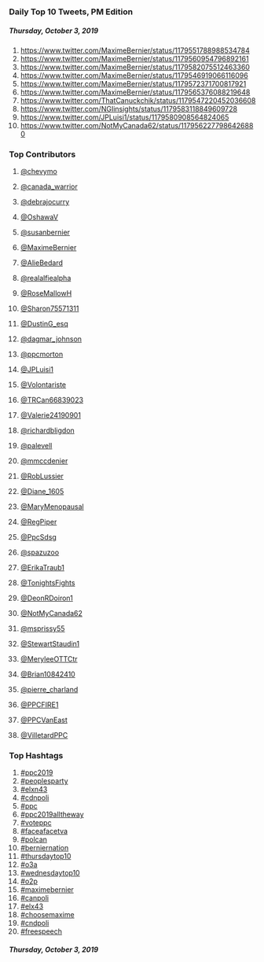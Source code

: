 ### Daily Top 10 Tweets, PM Edition
##### Thursday, October 3, 2019
 1) https://www.twitter.com/MaximeBernier/status/1179551788988534784
 2) https://www.twitter.com/MaximeBernier/status/1179560954796892161
 3) https://www.twitter.com/MaximeBernier/status/1179582075512463360
 4) https://www.twitter.com/MaximeBernier/status/1179546919066116096
 5) https://www.twitter.com/MaximeBernier/status/1179572371700817921
 6) https://www.twitter.com/MaximeBernier/status/1179565376088219648
 7) https://www.twitter.com/ThatCanuckchik/status/1179547220452036608
 8) https://www.twitter.com/NGIinsights/status/1179583118849609728
 9) https://www.twitter.com/JPLuisi1/status/1179580908564824065
10) https://www.twitter.com/NotMyCanada62/status/1179562277986426880

### Top Contributors
  1) [@chevymo](https://www.twitter.com/chevymo)
  2) [@canada_warrior](https://www.twitter.com/canada_warrior)
  3) [@debrajocurry](https://www.twitter.com/debrajocurry)
  4) [@OshawaV](https://www.twitter.com/OshawaV)
  5) [@susanbernier](https://www.twitter.com/susanbernier)
  6) [@MaximeBernier](https://www.twitter.com/MaximeBernier)
  7) [@AlieBedard](https://www.twitter.com/AlieBedard)
  8) [@realalfiealpha](https://www.twitter.com/realalfiealpha)
  9) [@RoseMallowH](https://www.twitter.com/RoseMallowH)
 10) [@Sharon75571311](https://www.twitter.com/Sharon75571311)

 11) [@DustinG_esq](https://www.twitter.com/DustinG_esq)
 12) [@dagmar_johnson](https://www.twitter.com/dagmar_johnson)
 13) [@ppcmorton](https://www.twitter.com/ppcmorton)
 14) [@JPLuisi1](https://www.twitter.com/JPLuisi1)
 15) [@Volontariste](https://www.twitter.com/Volontariste)
 16) [@TRCan66839023](https://www.twitter.com/TRCan66839023)
 17) [@Valerie24190901](https://www.twitter.com/Valerie24190901)
 18) [@richardbligdon](https://www.twitter.com/richardbligdon)
 19) [@palevell](https://www.twitter.com/palevell)
 20) [@mmccdenier](https://www.twitter.com/mmccdenier)

 21) [@RobLussier](https://www.twitter.com/RobLussier)
 22) [@Diane_1605](https://www.twitter.com/Diane_1605)
 23) [@MaryMenopausal](https://www.twitter.com/MaryMenopausal)
 24) [@RegPiper](https://www.twitter.com/RegPiper)
 25) [@PpcSdsg](https://www.twitter.com/PpcSdsg)
 26) [@spazuzoo](https://www.twitter.com/spazuzoo)
 27) [@ErikaTraub1](https://www.twitter.com/ErikaTraub1)
 28) [@TonightsFights](https://www.twitter.com/TonightsFights)
 29) [@DeonRDoiron1](https://www.twitter.com/DeonRDoiron1)
 30) [@NotMyCanada62](https://www.twitter.com/NotMyCanada62)

 31) [@msprissy55](https://www.twitter.com/msprissy55)
 32) [@StewartStaudin1](https://www.twitter.com/StewartStaudin1)
 33) [@MeryleeOTTCtr](https://www.twitter.com/MeryleeOTTCtr)
 34) [@Brian10842410](https://www.twitter.com/Brian10842410)
 35) [@pierre_charland](https://www.twitter.com/pierre_charland)
 36) [@PPCFIRE1](https://www.twitter.com/PPCFIRE1)
 37) [@PPCVanEast](https://www.twitter.com/PPCVanEast)
 38) [@VilletardPPC](https://www.twitter.com/VilletardPPC)


### Top Hashtags

  1) [#ppc2019](https://www.twitter.com/hashtag/ppc2019)
  2) [#peoplesparty](https://www.twitter.com/hashtag/peoplesparty)
  3) [#elxn43](https://www.twitter.com/hashtag/elxn43)
  4) [#cdnpoli](https://www.twitter.com/hashtag/cdnpoli)
  5) [#ppc](https://www.twitter.com/hashtag/ppc)
  6) [#ppc2019alltheway](https://www.twitter.com/hashtag/ppc2019alltheway)
  7) [#voteppc](https://www.twitter.com/hashtag/voteppc)
  8) [#faceafacetva](https://www.twitter.com/hashtag/faceafacetva)
  9) [#polcan](https://www.twitter.com/hashtag/polcan)
 10) [#berniernation](https://www.twitter.com/hashtag/berniernation)
 11) [#thursdaytop10](https://www.twitter.com/hashtag/thursdaytop10)
 12) [#o3a](https://www.twitter.com/hashtag/o3a)
 13) [#wednesdaytop10](https://www.twitter.com/hashtag/wednesdaytop10)
 14) [#o2p](https://www.twitter.com/hashtag/o2p)
 15) [#maximebernier](https://www.twitter.com/hashtag/maximebernier)
 16) [#canpoli](https://www.twitter.com/hashtag/canpoli)
 17) [#elx43](https://www.twitter.com/hashtag/elx43)
 18) [#choosemaxime](https://www.twitter.com/hashtag/choosemaxime)
 19) [#cndpoli](https://www.twitter.com/hashtag/cndpoli)
 20) [#freespeech](https://www.twitter.com/hashtag/freespeech)

##### Thursday, October 3, 2019

